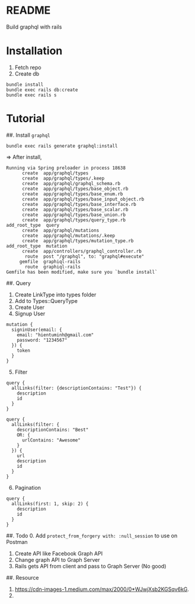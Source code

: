 # README
Build graphql with rails

# Installation
1. Fetch repo
2. Create db
```
bundle install
bundle exec rails db:create
bundle exec rails s
```
# Tutorial
##. Install `graphql`
```
bundle exec rails generate graphql:install
```
=> After install,
```
Running via Spring preloader in process 18638
      create  app/graphql/types
      create  app/graphql/types/.keep
      create  app/graphql/graphql_schema.rb
      create  app/graphql/types/base_object.rb
      create  app/graphql/types/base_enum.rb
      create  app/graphql/types/base_input_object.rb
      create  app/graphql/types/base_interface.rb
      create  app/graphql/types/base_scalar.rb
      create  app/graphql/types/base_union.rb
      create  app/graphql/types/query_type.rb
add_root_type  query
      create  app/graphql/mutations
      create  app/graphql/mutations/.keep
      create  app/graphql/types/mutation_type.rb
add_root_type  mutation
      create  app/controllers/graphql_controller.rb
       route  post "/graphql", to: "graphql#execute"
     gemfile  graphiql-rails
       route  graphiql-rails
Gemfile has been modified, make sure you `bundle install`
```
##. Query
1. Create LinkType into types folder
2. Add to Types::QueryType
3. Create User
4. Signup User
```
mutation {
  signinUser(email: {
    email: "hientuminh@gmail.com"
    password: "1234567"
  }) {
    token
  }
}
```
5. Filter
```
query {
  allLinks(filter: {descriptionContains: "Test"}) {
    description
    id
  }
}

query {
  allLinks(filter: {
    descriptionContains: "Best"
    OR: {
      urlContains: "Awesome"
    }
  }) {
    url
    description
    id
  }
}

```
6. Pagination
```
query {
  allLinks(first: 1, skip: 2) {
    description
    id
  }
}
```

##. Todo
0. Add `protect_from_forgery with: :null_session` to use on Postman
1. Create API like Facebook Graph API
2. Change graph API to Graph Server
3. Rails gets API from client and pass to Graph Server (No good)

##. Resource
1. https://cdn-images-1.medium.com/max/2000/0*WJwjXsb2KGSqv6kG.
2.

